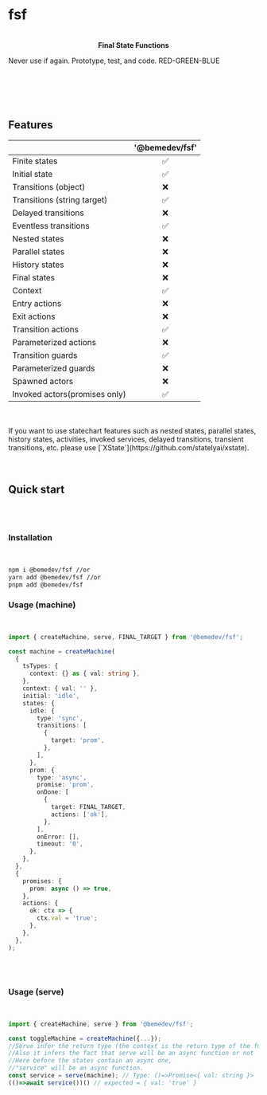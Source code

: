 # fsf

<p align="center">
  
  <br />
    <strong>Final State Functions</strong>
    <p>Never use if again. Prototype, test, and code. RED-GREEN-BLUE</p>
  <br />

</p>

<br/>
<br/>

## Features

|                               | **'@bemedev/fsf'** |
| ----------------------------- | :----------------: |
| Finite states                 |         ✅         |
| Initial state                 |         ✅         |
| Transitions (object)          |         ❌         |
| Transitions (string target)   |         ✅         |
| Delayed transitions           |         ❌         |
| Eventless transitions         |         ✅         |
| Nested states                 |         ❌         |
| Parallel states               |         ❌         |
| History states                |         ❌         |
| Final states                  |         ❌         |
| Context                       |         ✅         |
| Entry actions                 |         ❌         |
| Exit actions                  |         ❌         |
| Transition actions            |         ✅         |
| Parameterized actions         |         ❌         |
| Transition guards             |         ✅         |
| Parameterized guards          |         ❌         |
| Spawned actors                |         ❌         |
| Invoked actors(promises only) |         ✅         |

<br/>
<br/>
If you want to use statechart features such as nested states, parallel states, history states, activities, invoked services, delayed transitions, transient transitions, etc. please use [`XState`](https://github.com/statelyai/xstate).
<br/>
<br/>
<br/>

## Quick start

<br/>
<br/>

### Installation

<br/>

```bash
npm i @bemedev/fsf //or
yarn add @bemedev/fsf //or
pnpm add @bemedev/fsf
```

### Usage (machine)

<br/>

```ts
import { createMachine, serve, FINAL_TARGET } from '@bemedev/fsf';

const machine = createMachine(
  {
    tsTypes: {
      context: {} as { val: string },
    },
    context: { val: '' },
    initial: 'idle',
    states: {
      idle: {
        type: 'sync',
        transitions: [
          {
            target: 'prom',
          },
        ],
      },
      prom: {
        type: 'async',
        promise: 'prom',
        onDone: [
          {
            target: FINAL_TARGET,
            actions: ['ok'],
          },
        ],
        onError: [],
        timeout: '0',
      },
    },
  },
  {
    promises: {
      prom: async () => true,
    },
    actions: {
      ok: ctx => {
        ctx.val = 'true';
      },
    },
  },
);
```

<br/>
<br/>

### Usage (serve)

<br/>

```ts
import { createMachine, serve } from '@bemedev/fsf';

const toggleMachine = createMachine({...});
//Serve infer the return type (the context is the return type of the function)
//Also it infers the fact that serve will be an async function or not
//Here before the states contain an async one,
//"service" will be an async function.
const service = serve(machine); // Type: ()=>Promise<{ val: string }>
(()=>await service())() // expected = { val: 'true' }
```
